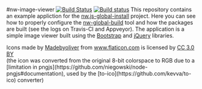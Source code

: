 #nw-image-viewer [![Build Status](https://travis-ci.org/gianluca-nitti/nw-image-viewer.svg?branch=master)](https://travis-ci.org/gianluca-nitti/nw-image-viewer) [![Build status](https://ci.appveyor.com/api/projects/status/k5b589vfear5yd2l?svg=true)](https://ci.appveyor.com/project/gianluca-nitti/nw-image-viewer)
This repository contains an example appliction for the [nw.js-global-install](https://github.com/gianluca-nitti/nw.js-global-install) project. Here you can see how to properly configure the [nw-global-build](https://www.npmjs.com/package/nw-global-build) tool and how the packages are built (see the logs on Travis-CI and Appveyor).
The application is a simple image viewer built using the [Bootstrap](http://getbootstrap.com/) and [jQuery](https://jquery.com/) libraries.
<div>Icons made by <a href="http://www.flaticon.com/authors/madebyoliver" title="Madebyoliver">Madebyoliver</a> from <a href="http://www.flaticon.com" title="Flaticon">www.flaticon.com</a> is licensed by <a href="http://creativecommons.org/licenses/by/3.0/" title="Creative Commons BY 3.0" target="_blank">CC 3.0 BY</a></div> (the icon was converted from the original 8-bit colorspace to RGB due to a [limitation in pngjs](https://github.com/niegowski/node-pngjs#documentation), used by the [to-ico](https://github.com/kevva/to-ico) converter)
